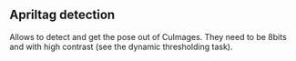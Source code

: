 ## Apriltag detection

Allows to detect and get the pose out of CuImages.
They need to be 8bits and with high contrast (see the dynamic thresholding task).


